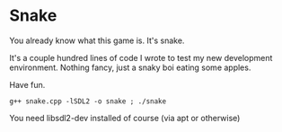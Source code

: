 # Snake

You already know what this game is. It's snake. 

It's a couple hundred lines of code I wrote to test my new development
environment. Nothing fancy, just a snaky boi eating some apples.

Have fun.

`g++ snake.cpp -lSDL2 -o snake ; ./snake`

You need libsdl2-dev installed of course (via apt or otherwise)
